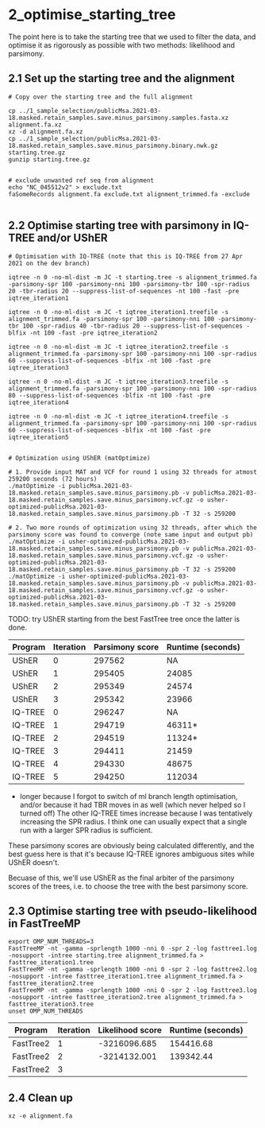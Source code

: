 # 2_optimise_starting_tree

The point here is to take the starting tree that we used to filter the data, and optimise it as rigorously as possible with two methods: likelihood and parsimony.


## 2.1 Set up the starting tree and the alignment

```
# Copy over the starting tree and the full alignment

cp ../1_sample_selection/publicMsa.2021-03-18.masked.retain_samples.save.minus_parsimony.samples.fasta.xz alignment.fa.xz
xz -d alignment.fa.xz
cp ../1_sample_selection/publicMsa.2021-03-18.masked.retain_samples.save.minus_parsimony.binary.nwk.gz starting.tree.gz
gunzip starting.tree.gz


# exclude unwanted ref seq from alignment
echo "NC_045512v2" > exclude.txt
faSomeRecords alignment.fa exclude.txt alignment_trimmed.fa -exclude


```


## 2.2 Optimise starting tree with parsimony in IQ-TREE and/or UShER

```
# Optimisation with IQ-TREE (note that this is IQ-TREE from 27 Apr 2021 on the dev branch)

iqtree -n 0 -no-ml-dist -m JC -t starting.tree -s alignment_trimmed.fa -parsimony-spr 100 -parsimony-nni 100 -parsimony-tbr 100 -spr-radius 20 -tbr-radius 20 --suppress-list-of-sequences -nt 100 -fast -pre iqtree_iteration1

iqtree -n 0 -no-ml-dist -m JC -t iqtree_iteration1.treefile -s alignment_trimmed.fa -parsimony-spr 100 -parsimony-nni 100 -parsimony-tbr 100 -spr-radius 40 -tbr-radius 20 --suppress-list-of-sequences -blfix -nt 100 -fast -pre iqtree_iteration2

iqtree -n 0 -no-ml-dist -m JC -t iqtree_iteration2.treefile -s alignment_trimmed.fa -parsimony-spr 100 -parsimony-nni 100 -spr-radius 60 --suppress-list-of-sequences -blfix -nt 100 -fast -pre iqtree_iteration3

iqtree -n 0 -no-ml-dist -m JC -t iqtree_iteration3.treefile -s alignment_trimmed.fa -parsimony-spr 100 -parsimony-nni 100 -spr-radius 80 --suppress-list-of-sequences -blfix -nt 100 -fast -pre iqtree_iteration4

iqtree -n 0 -no-ml-dist -m JC -t iqtree_iteration4.treefile -s alignment_trimmed.fa -parsimony-spr 100 -parsimony-nni 100 -spr-radius 60 --suppress-list-of-sequences -blfix -nt 100 -fast -pre iqtree_iteration5


# Optimization using UShER (matOptimize)

# 1. Provide input MAT and VCF for round 1 using 32 threads for atmost 259200 seconds (72 hours)
./matOptimize -i publicMsa.2021-03-18.masked.retain_samples.save.minus_parsimony.pb -v publicMsa.2021-03-18.masked.retain_samples.save.minus_parsimony.vcf.gz -o usher-optimized-publicMsa.2021-03-18.masked.retain_samples.save.minus_parsimony.pb -T 32 -s 259200

# 2. Two more rounds of optimization using 32 threads, after which the parsimony score was found to converge (note same input and output pb)
./matOptimize -i usher-optimized-publicMsa.2021-03-18.masked.retain_samples.save.minus_parsimony.pb -v publicMsa.2021-03-18.masked.retain_samples.save.minus_parsimony.vcf.gz -o usher-optimized-publicMsa.2021-03-18.masked.retain_samples.save.minus_parsimony.pb -T 32 -s 259200
./matOptimize -i usher-optimized-publicMsa.2021-03-18.masked.retain_samples.save.minus_parsimony.pb -v publicMsa.2021-03-18.masked.retain_samples.save.minus_parsimony.vcf.gz -o usher-optimized-publicMsa.2021-03-18.masked.retain_samples.save.minus_parsimony.pb -T 32 -s 259200
```



TODO: try UShER starting from the best FastTree tree once the latter is done.


| Program   | Iteration | Parsimony score | Runtime (seconds) |
|-----------|-----------|-----------------|-------------------|
| UShER     | 0         | 297562          | NA                |
| UShER     | 1         | 295405          | 24085             |
| UShER     | 2         | 295349          | 24574             |
| UShER     | 3         | 295342          | 23966             |
| IQ-TREE   | 0         | 296247          | NA                |
| IQ-TREE   | 1         | 294719          | 46311*            |
| IQ-TREE   | 2         | 294519          | 11324*            |
| IQ-TREE   | 3         | 294411          | 21459             |
| IQ-TREE   | 4         | 294330          | 48675             |
| IQ-TREE   | 5         | 294250          | 112034            |

* longer because I forgot to switch of ml branch length optimisation, and/or because it had TBR moves in as well (which never helped so I turned off)
The other IQ-TREE times increase because I was tentatively increasing the SPR radius. I think one can usually expect that a single run with a larger SPR radius is sufficient.

These parsimony scores are obviously being calculated differently, and the best guess here is that it's because IQ-TREE ignores ambiguous sites while UShER doesn't. 

Becuase of this, we'll use UShER as the final arbiter of the parsimony scores of the trees, i.e. to choose the tree with the best parsimony score.

## 2.3 Optimise starting tree with pseudo-likelihood in FastTreeMP

```
export OMP_NUM_THREADS=3
FastTreeMP -nt -gamma -sprlength 1000 -nni 0 -spr 2 -log fasttree1.log -nosupport -intree starting.tree alignment_trimmed.fa > fasttree_iteration1.tree
FastTreeMP -nt -gamma -sprlength 1000 -nni 0 -spr 2 -log fasttree2.log -nosupport -intree fasttree_iteration1.tree alignment_trimmed.fa > fasttree_iteration2.tree
FastTreeMP -nt -gamma -sprlength 1000 -nni 0 -spr 2 -log fasttree3.log -nosupport -intree fasttree_iteration2.tree alignment_trimmed.fa > fasttree_iteration3.tree
unset OMP_NUM_THREADS
```

| Program   | Iteration | Likelihood score| Runtime (seconds) |
|-----------|-----------|-----------------|-------------------|
| FastTree2 | 1         | -3216096.685    | 154416.68         |
| FastTree2 | 2         | -3214132.001    | 139342.44         |
| FastTree2 | 3         |     |          |



## 2.4 Clean up

```
xz -e alignment.fa
```
